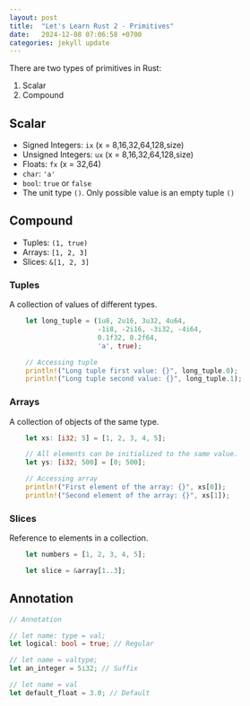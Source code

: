 ```yaml
---
layout: post
title:  "Let's Learn Rust 2 - Primitives"
date:   2024-12-08 07:06:58 +0700
categories: jekyll update
---
```

There are two types of primitives in Rust:
1. Scalar
2. Compound

## Scalar
* Signed Integers: `ix` (x = 8,16,32,64,128,size)
* Unsigned Integers: `ux` (x = 8,16,32,64,128,size)
* Floats: `fx` (x = 32,64)
* `char`: `'a'`
* `bool`: `true` or `false`
* The unit type `()`. Only possible value is an empty tuple `()`

## Compound
* Tuples: `(1, true)`
* Arrays: `[1, 2, 3]`
* Slices: `&[1, 2, 3]`

### Tuples
A collection of values of different types.
```rust
    let long_tuple = (1u8, 2u16, 3u32, 4u64,
                      -1i8, -2i16, -3i32, -4i64,
                      0.1f32, 0.2f64,
                      'a', true);

    // Accessing tuple
    println!("Long tuple first value: {}", long_tuple.0);
    println!("Long tuple second value: {}", long_tuple.1);
```

### Arrays
A collection of objects of the same type.
```rust
    let xs: [i32; 5] = [1, 2, 3, 4, 5];

    // All elements can be initialized to the same value.
    let ys: [i32; 500] = [0; 500];

    // Accessing array
    println!("First element of the array: {}", xs[0]);
    println!("Second element of the array: {}", xs[1]);

```

### Slices
Reference to elements in a collection.
```rust
    let numbers = [1, 2, 3, 4, 5];

    let slice = &array[1..3];
```

## Annotation
```rust
// Annotation

// let name: type = val;
let logical: bool = true; // Regular

// let name = valtype;
let an_integer = 5i32; // Suffix

// let name = val
let default_float = 3.0; // Default
```

[rust-by-example]: https://doc.rust-lang.org/stable/rust-by-example/
[install-rust]: https://www.rust-lang.org/tools/install
[cargo-reference]: https://web.mit.edu/rust-lang_v1.25/arch/amd64_ubuntu1404/share/doc/rust/html/cargo/guide/creating-a-new-project.html